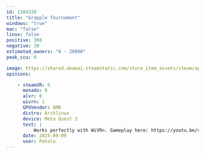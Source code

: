 ```yaml
---
id: 1384320
title: "Grapple Tournament"
windows: "true"
mac: "false"
linux: false
positive: 308
negative: 30
estimated_owners: "0 - 20000"
peak_ccu: 0

image: https://shared.akamai.steamstatic.com/store_item_assets/steam/apps/1384320/header.jpg?t=1724761783
opinions:

    - steamVR: 0
      monado: 0
      alvr: 0
      wivrn: 1
      GPUVendor: AMD
      distro: Archlinux
      device: Meta Quest 3
      text: |
          Works perfectly with WiVRn. Gameplay here: https://youtu.be/vNibg1VKeSw
      date: 2025-09-09
      user: Patola
---
```

